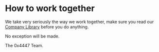 # How to work together

We take very seriously the way we work together, make sure you read our [Company Library](https://github.com/0x4447/0x4447_the_library) before you do anything.

No exception will be made.

The 0x4447 Team.
